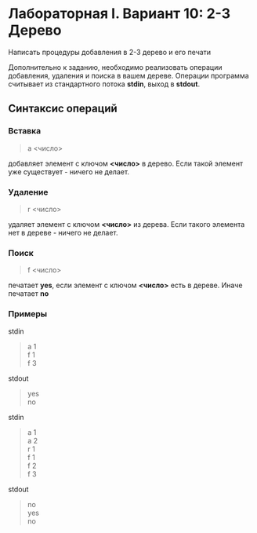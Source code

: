 ﻿# Лабораторная I. Вариант 10: 2­-3 Дерево
Написать процедуры добавления в 2-­3 дерево и его печати

Дополнительно к заданию, необходимо реализовать операции добавления, удаления и
поиска в вашем дереве.
Операции программа считывает из стандартного потока **stdin**, выход в **stdout**.
## Синтаксис операций
### Вставка
> a <число>
> 
добавляет элемент с ключом **<число>** в дерево. Если такой элемент уже существует - ничего не делает.
### Удаление
> r <число>
> 
удаляет элемент с ключом **<число>** из дерева. Если такого элемента нет в дереве - ничего не делает.
### Поиск
> f <число>
> 
печатает **yes**, если элемент с ключом **<число>** есть в дереве. Иначе печатает **no**
### Примеры
stdin
> a 1\
> f 1\
> f 3

stdout
>yes\
>no

stdin
>a 1\
>a 2\
>r 1\
>f 1\
>f 2\
>f 3

stdout
>no\
>yes\
>no